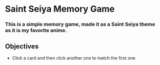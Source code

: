 # Saint Seiya Memory Game

### This is a simple memory game, made it as a Saint Seiya theme as it is my favorite anime.

## Objectives 

- Click a card and then click another one to match the first one.

